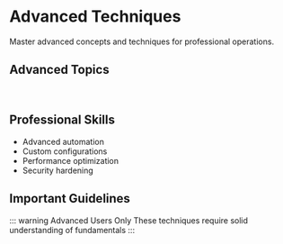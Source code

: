 # Advanced Techniques

Master advanced concepts and techniques for professional operations.

## Advanced Topics

<div class="topics-grid">
  <Feature
    icon="🔍"
    title="Analysis"
    details="Advanced data analysis techniques"
  />
  <Feature
    icon="🛠️"
    title="Development"
    details="Custom tool development"
  />
  <Feature
    icon="🔒"
    title="Security"
    details="Advanced security measures"
  />
</div>

## Professional Skills

<Card title="Expert Techniques" icon="👨‍💻">

- Advanced automation
- Custom configurations
- Performance optimization
- Security hardening

</Card>

## Important Guidelines

::: warning Advanced Users Only
These techniques require solid understanding of fundamentals
:::

<style>
.topics-grid {
  display: grid;
  grid-template-columns: repeat(auto-fit, minmax(250px, 1fr));
  gap: 1.5rem;
  margin: 2rem 0;
}

:deep(.feature-box) {
  background: var(--vp-c-bg-soft);
  border: 1px solid var(--vp-c-border);
  transition: all 0.3s ease;
}

:deep(.feature-box:hover) {
  transform: translateY(-4px);
  border-color: var(--vp-c-brand);
  box-shadow: 0 8px 16px rgba(0, 229, 255, 0.1);
}

:deep(.feature-title) {
  background: linear-gradient(120deg, var(--vp-c-brand), var(--vp-c-brand-dark));
  -webkit-background-clip: text;
  -webkit-text-fill-color: transparent;
}
</style>